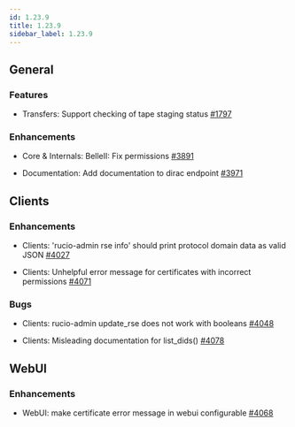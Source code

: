 ```yaml
---
id: 1.23.9
title: 1.23.9
sidebar_label: 1.23.9
---
```


## General

### Features

- Transfers: Support checking of tape staging status [#1797](https://github.com/rucio/rucio/issues/1797)

### Enhancements

- Core & Internals: BelleII: Fix permissions [#3891](https://github.com/rucio/rucio/issues/3891)

- Documentation: Add documentation to dirac endpoint [#3971](https://github.com/rucio/rucio/issues/3971)


## Clients

### Enhancements

- Clients: 'rucio-admin rse info' should print protocol domain data as valid JSON [#4027](https://github.com/rucio/rucio/issues/4027)

- Clients: Unhelpful error message for certificates with incorrect permissions [#4071](https://github.com/rucio/rucio/issues/4071)

### Bugs

- Clients: rucio-admin update_rse does not work with booleans [#4048](https://github.com/rucio/rucio/issues/4048)

- Clients: Misleading documentation for list_dids() [#4078](https://github.com/rucio/rucio/issues/4078)


## WebUI

### Enhancements

- WebUI: make certificate error message in webui configurable [#4068](https://github.com/rucio/rucio/issues/4068)
